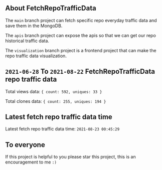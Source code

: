 ## About FetchRepoTrafficData

The `main` branch project can fetch specific repo everyday traffic data and save them in the MongoDB.

The `apis` branch project can expose the apis so that we can get our repo historical traffic data.

The `visualization` branch project is a frontend project that can make the repo traffic data visualization.

## `2021-06-28` To `2021-08-22` FetchRepoTrafficData repo traffic data

Total views data: `{ count: 592, uniques: 33 }`

Total clones data: `{ count: 255, uniques: 194 }`

## Latest fetch repo traffic data time

Latest fetch repo traffic data time: `2021-08-23 00:45:29`

## To everyone

If this project is helpful to you please star this project, this is an encouragement to me `:)`



